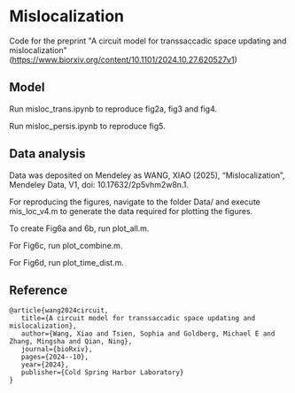 # Mislocalization
Code for the preprint "A circuit model for transsaccadic space updating and mislocalization"(https://www.biorxiv.org/content/10.1101/2024.10.27.620527v1)
## Model
Run misloc_trans.ipynb to reproduce fig2a, fig3 and fig4.

Run misloc_persis.ipynb to reproduce fig5.

## Data analysis
Data was deposited on Mendeley as WANG, XIAO (2025), “Mislocalization”, Mendeley Data, V1, doi: 10.17632/2p5vhm2w8n.1.

For reproducing the figures, navigate to the folder Data/ and execute mis_loc_v4.m to generate the data required for plotting the figures.

To create Fig6a and 6b, run plot_all.m.

For Fig6c, run plot_combine.m.

For Fig6d, run plot_time_dist.m.



## Reference
    @article{wang2024circuit,
       title={A circuit model for transsaccadic space updating and mislocalization},
       author={Wang, Xiao and Tsien, Sophia and Goldberg, Michael E and Zhang, Mingsha and Qian, Ning},
       journal={bioRxiv},
       pages={2024--10},
       year={2024},
       publisher={Cold Spring Harbor Laboratory}
    }
